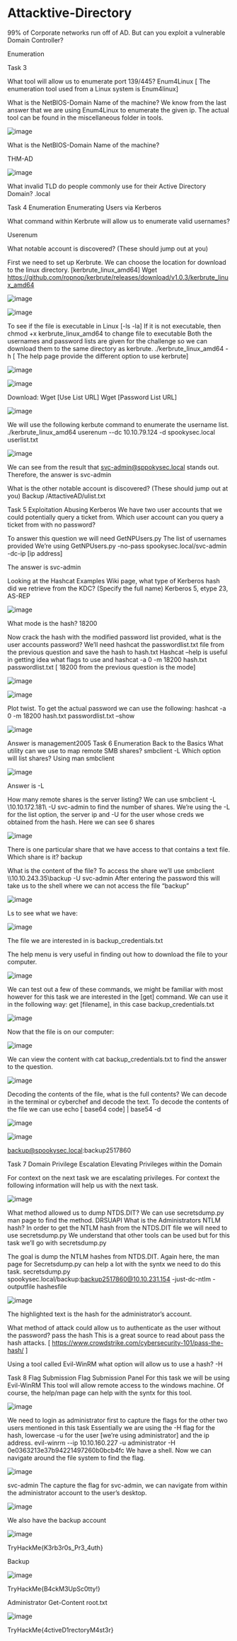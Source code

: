 # Attacktive-Directory
99% of Corporate networks run off of AD. But can you exploit a vulnerable Domain Controller?


Enumeration

Task 3 

What tool will allow us to enumerate port 139/445?
Enum4Linux [ The enumeration tool used from a Linux system is Enum4linux]


What is the NetBIOS-Domain Name of the machine?
We know from the last answer that we are using Enum4Linux to enumerate the given ip.
The actual tool can be found in the miscellaneous folder in tools.

![image](https://github.com/Rory33160/Attacktive-Directory/assets/47018034/fb724ae4-6bcd-4726-bc57-dd4c6b448533)

What is the NetBIOS-Domain Name of the machine?

THM-AD

![image](https://github.com/Rory33160/Attacktive-Directory/assets/47018034/57d46320-4eb8-4d8a-92ef-67c73fc3b6ba)

What invalid TLD do people commonly use for their Active Directory Domain?
.local 


Task 4  Enumeration Enumerating Users via Kerberos

What command within Kerbrute will allow us to enumerate valid usernames?

Userenum


What notable account is discovered? (These should jump out at you)

First we need to set up Kerbrute.
We can choose the location for download to the linux directory. [kerbrute_linux_amd64]
Wget https://github.com/ropnop/kerbrute/releases/download/v1.0.3/kerbrute_linux_amd64

![image](https://github.com/Rory33160/Attacktive-Directory/assets/47018034/c4950316-352e-4194-a0d9-12b27bef5d74)

![image](https://github.com/Rory33160/Attacktive-Directory/assets/47018034/156a45ed-65b6-49cb-ac0b-903651398cfe)

To see if the file is executable in Linux [-ls -la]
If it is not executable, then chmod +x kerbrute_linux_amd64 to change file to executable
Both the usernames and password lists are given for the challenge so we can download them to the same directory as kerbrute.
./kerbrute_linux_amd64 -h [ The help page provide the different option to use kerbrute]

![image](https://github.com/Rory33160/Attacktive-Directory/assets/47018034/20a8f687-424f-4a14-85e1-180fa0a266bc)


![image](https://github.com/Rory33160/Attacktive-Directory/assets/47018034/bd0c9ca5-ab4d-4653-b0f3-9fb622f80b6d)

Download:
Wget [Use List URL]
Wget [Password List URL]

![image](https://github.com/Rory33160/Attacktive-Directory/assets/47018034/758eca9d-e634-4d9f-96ca-098f69516ed6)

We will use the following kerbute command to enumerate the username list.
./kerbrute_linux_amd64 userenum --dc 10.10.79.124 -d spookysec.local userlist.txt

![image](https://github.com/Rory33160/Attacktive-Directory/assets/47018034/226d0ab5-1e7d-4f59-98fa-9e6e4aee662d)

We can see from the result that svc-admin@sppokysec.local stands out. Therefore, the answer is svc-admin


What is the other notable account is discovered? (These should jump out at you)
Backup
/AttactiveAD/ulist.txt

Task 5  Exploitation Abusing Kerberos
We have two user accounts that we could potentially query a ticket from. Which user account can you query a ticket from with no password?

To answer this question we will need 
GetNPUsers.py
The list of usernames provided
We’re using GetNPUsers.py -no-pass spookysec.local/svc-admin -dc-ip [ip address]

The answer is svc-admin


Looking at the Hashcat Examples Wiki page, what type of Kerberos hash did we retrieve from the KDC? (Specify the full name)
Kerberos 5, etype 23, AS-REP

![image](https://github.com/Rory33160/Attacktive-Directory/assets/47018034/95379abf-63b7-4030-ac0f-78437d3413a6)


What mode is the hash? 18200


Now crack the hash with the modified password list provided, what is the user accounts password?
We’ll need hashcat the passwordlist.txt file from the previous question and save the hash to hash.txt
Hashcat –help is useful in getting idea what flags to use and 
hashcat -a 0 -m 18200 hash.txt passwordlist.txt [ 18200 from the previous question is the mode]


![image](https://github.com/Rory33160/Attacktive-Directory/assets/47018034/2523b654-7932-43e0-b2de-d05d0b6f6eb0)

![image](https://github.com/Rory33160/Attacktive-Directory/assets/47018034/351e6f0a-91e5-4044-a410-90b4ec84e44f)

Plot twist.
To get the actual password we can use the following:
hashcat -a 0 -m 18200 hash.txt passwordlist.txt –show

![image](https://github.com/Rory33160/Attacktive-Directory/assets/47018034/9416cf9a-3dfb-4bb9-9525-e66afad83f66)

Answer is management2005
Task 6  Enumeration Back to the Basics
What utility can we use to map remote SMB shares?
smbclient -L
Which option will list shares?
Using man smbclient

![image](https://github.com/Rory33160/Attacktive-Directory/assets/47018034/129eb9bf-299d-4b08-8ff6-16d90cceb8f4)

Answer is -L

How many remote shares is the server listing?
We can use smbclient -L \\10.10.172.181\\ -U svc-admin to find the number of shares. 
We’re using the -L for the list option, the server ip and -U for the user whose creds we obtained from the hash.
Here we can see 6 shares

![image](https://github.com/Rory33160/Attacktive-Directory/assets/47018034/296ffe37-dc55-4703-bb09-4bbe59a08e9d)

There is one particular share that we have access to that contains a text file. Which share is it?
backup

What is the content of the file?
To access the share we’ll use smbclient  \\\\10.10.243.35\\backup -U svc-admin
After entering the password this will take us to the shell where we can not access the file “backup”


![image](https://github.com/Rory33160/Attacktive-Directory/assets/47018034/a9ca4f95-5950-418c-81b2-7c7e9dff1880)

Ls to see what we have:

![image](https://github.com/Rory33160/Attacktive-Directory/assets/47018034/5e472283-f271-4c1f-80a3-695d62d3f403)

The file we are interested in is backup_credentials.txt

The help menu is very useful in finding out how to download the file to your computer.

![image](https://github.com/Rory33160/Attacktive-Directory/assets/47018034/b702ca47-6520-410c-92ab-25ac65c48881)

We can test out a few of these commands, we might be familiar with most however for this task we are interested in the [get] command.
We can use it in the following way: get [filename], in this case backup_credentials.txt

![image](https://github.com/Rory33160/Attacktive-Directory/assets/47018034/12ad4cc1-9c5a-400b-a097-897efb0a8b45)

Now that the file is on our computer:


![image](https://github.com/Rory33160/Attacktive-Directory/assets/47018034/50b1a79e-03e9-43f7-9924-eb01a05b60ac)


We can view the content with cat backup_credentials.txt to find the answer to the question.

![image](https://github.com/Rory33160/Attacktive-Directory/assets/47018034/d481f765-ce33-4411-aa25-44e2e9d52fb5)

Decoding the contents of the file, what is the full contents?
We can decode in the terminal or cyberchef and decode the text.
To decode the contents of the file we can use echo [ base64 code] | base54 -d 

![image](https://github.com/Rory33160/Attacktive-Directory/assets/47018034/c30f8c06-e93f-4879-bec9-4c65adcf256d)

![image](https://github.com/Rory33160/Attacktive-Directory/assets/47018034/6c70fcd9-783b-4f9e-a808-d0bc5ca415aa)


backup@spookysec.local:backup2517860

Task 7  Domain Privilege Escalation Elevating Privileges within the Domain

For context on the next task we are escalating privileges. For context the following information will help us with the next task.

![image](https://github.com/Rory33160/Attacktive-Directory/assets/47018034/57977580-1507-464c-8642-026968dede21)

What method allowed us to dump NTDS.DIT?
We can use secretsdump.py man page to find the method.
DRSUAPI
What is the Administrators NTLM hash?
In order to get the NTLM hash from the NTDS.DIT file we will need to use secretsdump.py We understand that other tools can be used but for this task we’ll go with secretsdump.py

The goal is dump the NTLM hashes from NTDS.DIT.
Again here, the man page for Secretsdump.py can help a lot with the syntx we need to do this task.
secretsdump.py spookysec.local/backup:backup2517860@10.10.231.154 -just-dc-ntlm -outputfile hashesfile


![image](https://github.com/Rory33160/Attacktive-Directory/assets/47018034/feb456fc-80d2-43dc-b4c2-036752aad2fa)

The highlighted text is the hash for the administrator’s account.

What method of attack could allow us to authenticate as the user without the password?
pass the hash
This is a great source to read about pass the hash attacks.
[ https://www.crowdstrike.com/cybersecurity-101/pass-the-hash/ ]

Using a tool called Evil-WinRM what option will allow us to use a hash?
-H

Task 8  Flag Submission Flag Submission Panel
For this task we will be using Evil-WinRM
This tool will allow remote access to the windows machine.  Of course, the help/man page can help with the syntx for this tool.

![image](https://github.com/Rory33160/Attacktive-Directory/assets/47018034/404e5e6a-27ab-4859-bcdb-f6e995b1d858)

We need to login as administrator first to capture the flags for the other two users mentioned in this task
Essentially we are using the -H flag for the hash, lowercase -u for the user [we’re using administrator] and the ip address.
evil-winrm --ip 10.10.160.227 -u administrator -H 0e0363213e37b94221497260b0bcb4fc
We have a shell. Now we can navigate around the file system to find the flag.

![image](https://github.com/Rory33160/Attacktive-Directory/assets/47018034/239780de-4968-47f8-ba01-be75825282c8)

svc-admin
The capture the flag for svc-admin, we can navigate from within the administrator account to the user’s desktop.

![image](https://github.com/Rory33160/Attacktive-Directory/assets/47018034/99f61b4f-e0e9-4ce1-b6ef-25b1315cb428)

We also have the backup account

![image](https://github.com/Rory33160/Attacktive-Directory/assets/47018034/4bb3bd90-3554-4931-8c5f-adcdc34973b1)

TryHackMe{K3rb3r0s_Pr3_4uth}



Backup


![image](https://github.com/Rory33160/Attacktive-Directory/assets/47018034/77ae25a8-4dd3-4296-baa0-e9cb9e8986e7)

TryHackMe{B4ckM3UpSc0tty!}



Administrator
Get-Content root.txt

![image](https://github.com/Rory33160/Attacktive-Directory/assets/47018034/a890a169-7780-446d-b6d6-5d82d7d71b34)

TryHackMe{4ctiveD1rectoryM4st3r}





































































































































